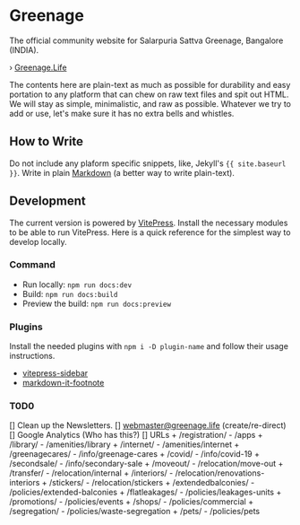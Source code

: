 # Greenage

The official community website for Salarpuria Sattva Greenage, Bangalore (INDIA).

› [Greenage.Life](https://greenage.life)

The contents here are plain-text as much as possible for durability and easy portation to any platform that can chew on raw text files and spit out HTML. We will stay as simple, minimalistic, and raw as possible. Whatever we try to add or use, let's make sure it has no extra bells and whistles.

## How to Write

Do not include any plaform specific snippets, like, Jekyll's `{{ site.baseurl }}`. Write in plain [Markdown](https://en.wikipedia.org/wiki/Markdown) (a better way to write plain-text).

## Development

The current version is powered by [VitePress](https://vitepress.dev). Install the necessary modules to be able to run VitePress. Here is a quick reference for the simplest way to develop locally.

### Command

- Run locally: `npm run docs:dev`
- Build: `npm run docs:build`
- Preview the build: `npm run docs:preview`

### Plugins

Install the needed plugins with `npm i -D plugin-name` and follow their usage instructions.

- [vitepress-sidebar](https://github.com/jooy2/vitepress-sidebar)
- [markdown-it-footnote](https://github.com/markdown-it/markdown-it-footnote)

### T0D0

[] Clean up the Newsletters.
[] webmaster@greenage.life (create/re-direct)
[] Google Analytics (Who has this?)
[] URLs
	+ /registration/ - /apps
	+ /library/ - /amenities/library
	+ /internet/ - /amenities/internet
	+ /greenagecares/ - /info/greenage-cares
	+ /covid/ - /info/covid-19
	+ /secondsale/ - /info/secondary-sale
	+ /moveout/ - /relocation/move-out
	+ /transfer/ - /relocation/internal
	+ /interiors/ - /relocation/renovations-interiors
	+ /stickers/ - /relocation/stickers
	+ /extendedbalconies/ - /policies/extended-balconies
	+ /flatleakages/ - /policies/leakages-units
	+ /promotions/ - /policies/events
	+ /shops/ - /policies/commercial
	+ /segregation/ - /policies/waste-segregation
	+ /pets/ - /policies/pets